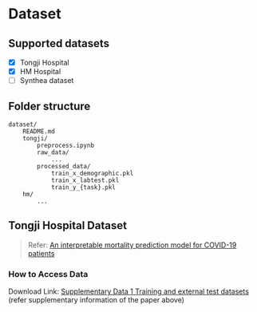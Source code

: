 # Dataset

## Supported datasets

- [x] Tongji Hospital
- [x] HM Hospital
- [ ] Synthea dataset

## Folder structure

```shell
dataset/
    README.md
    tongji/
        preprocess.ipynb
        raw_data/
            ...
        processed_data/
            train_x_demographic.pkl
            train_x_labtest.pkl
            train_y_{task}.pkl
    hm/
        ...
```

## Tongji Hospital Dataset

> Refer: [An interpretable mortality prediction model for COVID-19 patients](https://www.nature.com/articles/s42256-020-0180-7)

### How to Access Data

Download Link: [Supplementary Data 1 Training and external test datasets](https://static-content.springer.com/esm/art%3A10.1038%2Fs42256-020-0180-7/MediaObjects/42256_2020_180_MOESM3_ESM.zip) (refer supplementary information of the paper above)
